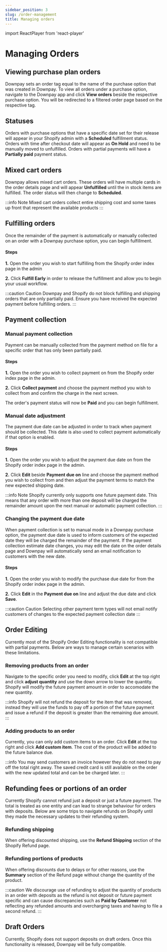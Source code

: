 ```yaml
---
sidebar_position: 3
slug: /order-management
title: Managing orders
---
```

import ReactPlayer from 'react-player'

# Managing Orders

## Viewing purchase plan orders

Downpay sets an order tag equal to the name of the purchase option that was created in Downpay. To view all orders under a purchase option, navigate to the Downpay app and click **View orders** beside the respective purchase option. You will be redirected to a filtered order page based on the respective tag.

## Statuses

Orders with purchase options that have a specific date set for their release will appear in your Shopify admin with a **Scheduled** fulfillment status. Orders with time after checkout date will appear as **On Hold** and need to be manually moved to unfulfilled.  Orders with partial payments will have a **Partially paid** payment status.

## Mixed cart orders

Downpay allows mixed cart orders. These orders will have multiple cards in the order details page and will appear **Unfulfilled** until the in stock items are fulfilled. The order status will then change to **Scheduled**. 

:::info Note
Mixed cart orders collect entire shipping cost and some taxes up front that represent the available products
:::

## Fulfilling orders

Once the remainder of the payment is automatically or manually collected on an order with a Downpay purchase option, you can begin fulfillment. 

#### Steps

**1.** Open the order you wish to start fulfilling from the Shopify order index page in the admin

**2.** Click **Fulfill Early** in order to release the fulfillment and allow you to begin your usual workflow.


:::caution Caution
Downpay and Shopify do not block fulfilling and shipping orders that are only partially paid. Ensure you have received the expected payment before fulfilling orders.
:::

## Payment collection

### Manual payment collection

Payment can be manually collected from the payment method on file for a specific order that has only been partially paid. 

#### Steps

**1.** Open the order you wish to collect payment on from the Shopify order index page in the admin.

**2.** Click **Collect payment** and choose the payment method you wish to collect from and confirm the charge in the next screen.

The order's payment status will now be **Paid** and you can begin fulfillment.

### Manual date adjustment

The payment due date can be adjusted in order to track when payment should be collected. This date is also used to collect payment automatically if that option is enabled.

#### Steps

**1.** Open the order you wish to adjust the payment due date on from the Shopify order index page in the admin.

**2.** Click **Edit** beside **Payment due on** line and choose the payment method you wish to collect from and then adjust the payment terms to match the new expected shipping date.

:::info Note
Shopify currently only supports one future payment date. This means that any order with more than one deposit will be charged the remainder amount upon the next manual or automatic payment collection.
:::

### Changing the payment due date

When payment collection is set to manual mode in a Downpay purchase option, the payment due date is used to inform customers of the expected date they will be charged the remainder of the payment. If the payment collection estimate date changes, you may edit the date on the order details page and Downpay will automatically send an email notification to customers with the new date.

#### Steps

**1.** Open the order you wish to modify the purchase due date for from the Shopify order index page in the admin.

**2.** Click **Edit** in the **Payment due on** line and adjust the due date and click **Save**.

:::caution Caution
Selecting other payment term types will not email notify customers of changes to the expected payment collection date
:::

## Order Editing

Currently most of the Shopify Order Editing functionality is not compatible with partial payments. Below are ways to manage certain scenarios with these limitations.  

### Removing products from an order

<ReactPlayer controls url='https://hypehound-public.s3.amazonaws.com/order-editing-remove.mp4'/>

Navigate to the specific order you need to modify, click **Edit** at the top right and click **adjust quantity** and use the down arrow to lower the quantity. Shopify will modify the future payment amount in order to accomodate the new quantity. 

:::info
Shopify will not refund the deposit for the item that was removed, instead they will use the funds to pay off a portion of the future payment and issue a refund if the deposit is greater than the remaining due amount.  
:::

### Adding products to an order

<ReactPlayer controls url='https://hypehound-public.s3.amazonaws.com/order-editing-add.mp4'/>

Currently, you can only add custom items to an order. Click **Edit** at the top right and click **Add custom item**. The cost of the product will be added to the future balance due. 

:::info
You may send customers an invoice however they do not need to pay off the total right away. The saved credit card is still available on the order with the new updated total and can be be charged later. 
:::

## Refunding fees or portions of an order

<ReactPlayer controls url='https://hypehound-public.s3.amazonaws.com/refunding.mov'/>

Currently Shopify cannot refund just a deposit or just a future payment. The total is treated as one entity and can lead to strange behaviour for orders with deposits. Below are some trips to navigate refunds on Shopify until they made the necessary updates to their refunding system.

### Refunding shipping


When offering discounted shipping, use the **Refund Shipping** section of the Shopify Refund page.

### Refunding portions of products

When offering discounts due to delays or for other reasons, use the **Summary** section of the Refund page without change the quantity of the product. 

:::caution
We discourage use of refunding to adjust the quantity of products in an order with deposits as the refund is not deposit or future payment specific and can cause discrepancies such as **Paid by Customer** not reflecting any refunded amounts and overcharging taxes and having to file a second refund. 
:::

## Draft Orders

Currently, Shopify does not support deposits on draft orders. Once this functionality is released, Downpay will be fully compatible. 
